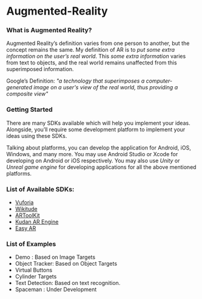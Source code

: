 # Augmented-Reality
### What is Augmented Reality?
Augmented Reality’s definition varies from one person to another, but the concept remains the same.
My definition of AR is to _put some extra information on the user’s real world_. This _some extra information_ varies from text to objects, and the real world remains unaffected from this superimposed information.

Google’s Definition: _"a technology that superimposes a computer-generated image on a user's view of the real world, thus providing a composite view"_

### Getting Started
There are many SDKs available which will help you implement your ideas. Alongside, you’ll require some development platform to implement your ideas using these SDKs.

Talking about platforms, you can develop the application for Android, iOS, Windows, and many more. You may use Android Studio or Xcode for developing on Android or iOS respectively. You may also use _Unity_ or _Unreal game engine_ for developing applications for all the above mentioned platforms.

### List of Available SDKs:
- [Vuforia](https://vuforia.com/)
- [Wikitude](https://www.wikitude.com/)
- [ARToolKit](http://artoolkit.org/)
- [Kudan AR Engine](https://www.kudan.eu/)
- [Easy AR](https://easyar.com/)


### List of Examples
-	Demo :
  Based on Image Targets
-	Object Tracker:
  Based on Object Targets
-	Virtual Buttons
-	Cylinder Targets
-	Text Detection:
  Based on text recognition.
-	Spaceman :
  Under Development
